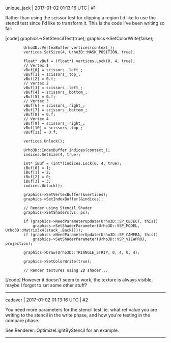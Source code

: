 unique_jack | 2017-01-02 01:13:16 UTC | #1

Rather than using the scissor test for clipping a region I'd like to use the stencil test since I'd like to transform it.
This is the code I've been writing so far:

[code]            graphics->SetStencilTest(true);
            graphics->SetColorWrite(false);

            Urho3D::VertexBuffer vertices(context_);
            vertices.SetSize(4, Urho3D::MASK_POSITION, true);

            float* vBuf = (float*) vertices.Lock(0, 4, true);
            // Vertex 1
            vBuf[0] = scissors_.left_;
            vBuf[1] = scissors_.top_;
            vBuf[2] = 0.f;
            // Vertex 2
            vBuf[3] = scissors_.left_;
            vBuf[4] = scissors_.bottom_;
            vBuf[5] = 0.f;
            // Vertex 3
            vBuf[6] = scissors_.right_;
            vBuf[7] = scissors_.bottom_;
            vBuf[8] = 0.f;
            // Vertex 4
            vBuf[9] = scissors_.right_;
            vBuf[10] = scissors_.top_;
            vBuf[11] = 0.f;

            vertices.Unlock();

            Urho3D::IndexBuffer indices(context_);
            indices.SetSize(4, true);

            int* iBuf = (int*)indices.Lock(0, 4, true);
            iBuf[0] = 1;
            iBuf[1] = 2;
            iBuf[2] = 0;
            iBuf[3] = 3;
            indices.Unlock();
            
            graphics->SetVertexBuffer(&vertices);
            graphics->SetIndexBuffer(&indices);

            // Render using Stencil Shader
            graphics->SetShaders(vs, ps);

            if (graphics->NeedParameterUpdate(Urho3D::SP_OBJECT, this))
                graphics->SetShaderParameter(Urho3D::VSP_MODEL, Urho3D::Matrix3x4(stack_.Back()));
            if (graphics->NeedParameterUpdate(Urho3D::SP_CAMERA, this))
                graphics->SetShaderParameter(Urho3D::VSP_VIEWPROJ, projection);

            graphics->Draw(Urho3D::TRIANGLE_STRIP, 0, 4, 0, 4);

            graphics->SetColorWrite(true);
            
            // Render textures using 2D shader...
[/code]
However it doesn't seem to work, the texture is always visible, maybe I forgot to set some other stuff?

-------------------------

cadaver | 2017-01-02 01:13:16 UTC | #2

You need more parameters for the stencil test, ie. what ref value you are writing to the stencil in the write phase, and how you're testing in the compare phase.

See Renderer::OptimizeLightByStencil for an example.

-------------------------

